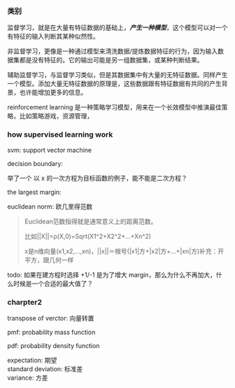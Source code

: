 ### 类别
监督学习，就是在大量有特征数据的基础上，***产生一种模型***，这个模型可以对一个有特征的输入判断其某种似然性。  

非监督学习，更像是一种通过模型来清洗数据/提炼数据特征的行为，因为输入数据集都是没有特征的。它的输出可能是另一组数据集，或某种判断结果。

辅助监督学习，与监督学习类似，但是其数据集中有大量的无特征数据。同样产生一个模型。添加大量无特征数据的原理是，这些数据跟有特征数据有共同的产生背景，也许能增加更多的信息。

reinforcement learning 是一种策略学习模型，用来在一个长效模型中推演最佳策略，比如策略游戏，资源管理，


### how supervised learning work
svm: support vector machine

decision boundary: 

举了一个 以 x 的一次方程为目标函数的例子，能不能是二次方程？

the largest margin: 

euclidean norm: 欧几里得范数  
<blockquote>
Euclidean范数指得就是通常意义上的距离范数。

比如||X||=ρ(X,0)=Sqrt(X1^2+X2^2+...+Xn^2)

x是n维向量(x1,x2,…,xn)，||x||＝根号(|x1|方+|x2|方+…+|xn|方)补充：开平方，跟几何一样
</blockquote>

todo: 如果在建方程时选择 +1/-1 是为了增大 margin，那么为什么不再加大，什么时候是一个合适的最大值了？


### charpter2
transpose of verctor: 向量转置

pmf: probability mass function

pdf: probability density function

expectation: 期望  
standard deviation: 标准差  
variance: 方差
